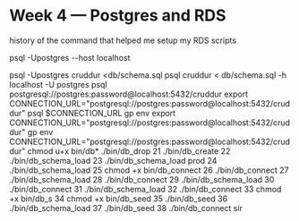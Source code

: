 # Week 4 — Postgres and RDS

history of the command that helped me setup my RDS scripts 

 psql -Upostgres --host localhost
 
 psql -Upostgres cruddur <db/schema.sql 
 psql cruddur < db/schema.sql -h localhost -U postgres
 psql postgresql://postgres:password@localhost:5432/cruddur
 export CONNECTION_URL="postgresql://postgres:password@localhost:5432/cruddur"
 psql $CONNECTION_URL
 gp env export CONNECTION_URL="postgresql://postgres:password@localhost:5432/cruddur"
 gp env CONNECTION_URL="postgresql://postgres:password@localhost:5432/cruddur"
 chmod u+x bin/db*
 ./bin/db_drop 
   21  ./bin/db_create 
   22  ./bin/db_schema_load 
   23  ./bin/db_schema_load prod
   24  ./bin/db_schema_load 
   25  chmod +x bin/db_connect 
   26  ./bin/db_connect 
   27  ./bin/db_schema_load 
   28  ./bin/db_connect 
   29  ./bin/db_schema_load 
   30  ./bin/db_connect 
   31  ./bin/db_schema_load 
   32  ./bin/db_connect 
   33  chmod +x bin/db_s
   34  chmod +x bin/db_seed 
   35  ./bin/db_seed 
   36  ./bin/db_schema_load 
   37  ./bin/db_seed 
   38  ./bin/db_connect sir

